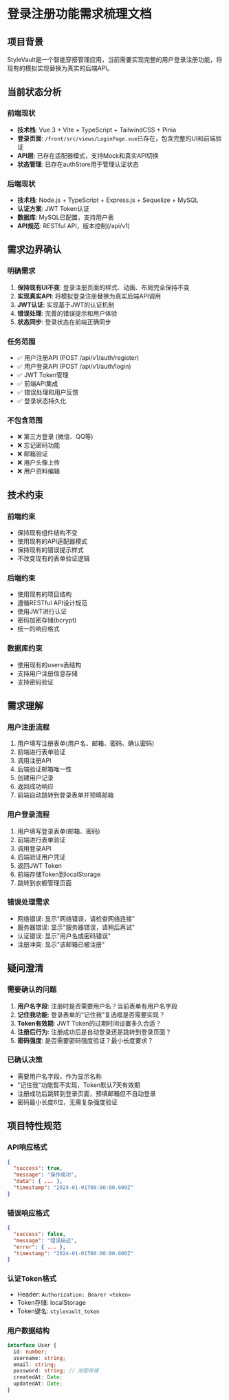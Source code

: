 # 登录注册功能需求梳理文档

## 项目背景
StyleVault是一个智能穿搭管理应用，当前需要实现完整的用户登录注册功能，将现有的模拟实现替换为真实的后端API。

## 当前状态分析

### 前端现状
- **技术栈**: Vue 3 + Vite + TypeScript + TailwindCSS + Pinia
- **登录页面**: `/front/src/views/LoginPage.vue`已存在，包含完整的UI和前端验证
- **API层**: 已存在适配器模式，支持Mock和真实API切换
- **状态管理**: 已存在authStore用于管理认证状态

### 后端现状
- **技术栈**: Node.js + TypeScript + Express.js + Sequelize + MySQL
- **认证方案**: JWT Token认证
- **数据库**: MySQL已配置，支持用户表
- **API规范**: RESTful API，版本控制(/api/v1)

## 需求边界确认

### 明确需求
1. **保持现有UI不变**: 登录注册页面的样式、动画、布局完全保持不变
2. **实现真实API**: 将模拟登录注册替换为真实后端API调用
3. **JWT认证**: 实现基于JWT的认证机制
4. **错误处理**: 完善的错误提示和用户体验
5. **状态同步**: 登录状态在前端正确同步

### 任务范围
- ✅ 用户注册API (POST /api/v1/auth/register)
- ✅ 用户登录API (POST /api/v1/auth/login)
- ✅ JWT Token管理
- ✅ 前端API集成
- ✅ 错误处理和用户反馈
- ✅ 登录状态持久化

### 不包含范围
- ❌ 第三方登录 (微信、QQ等)
- ❌ 忘记密码功能
- ❌ 邮箱验证
- ❌ 用户头像上传
- ❌ 用户资料编辑

## 技术约束

### 前端约束
- 保持现有组件结构不变
- 使用现有的API适配器模式
- 保持现有的错误提示样式
- 不改变现有的表单验证逻辑

### 后端约束
- 使用现有的项目结构
- 遵循RESTful API设计规范
- 使用JWT进行认证
- 密码加密存储(bcrypt)
- 统一的响应格式

### 数据库约束
- 使用现有的users表结构
- 支持用户注册信息存储
- 支持密码验证

## 需求理解

### 用户注册流程
1. 用户填写注册表单(用户名、邮箱、密码、确认密码)
2. 前端进行表单验证
3. 调用注册API
4. 后端验证邮箱唯一性
5. 创建用户记录
6. 返回成功响应
7. 前端自动跳转到登录表单并预填邮箱

### 用户登录流程
1. 用户填写登录表单(邮箱、密码)
2. 前端进行表单验证
3. 调用登录API
4. 后端验证用户凭证
5. 返回JWT Token
6. 前端存储Token到localStorage
7. 跳转到衣橱管理页面

### 错误处理需求
- 网络错误: 显示"网络错误，请检查网络连接"
- 服务器错误: 显示"服务器错误，请稍后再试"
- 认证错误: 显示"用户名或密码错误"
- 注册冲突: 显示"该邮箱已被注册"

## 疑问澄清

### 需要确认的问题
1. **用户名字段**: 注册时是否需要用户名？当前表单有用户名字段
2. **记住我功能**: 登录表单的"记住我"复选框是否需要实现？
3. **Token有效期**: JWT Token的过期时间设置多久合适？
4. **注册后行为**: 注册成功后是自动登录还是跳转到登录页面？
5. **密码强度**: 是否需要密码强度验证？最小长度要求？

### 已确认决策
- 需要用户名字段，作为显示名称
- "记住我"功能暂不实现，Token默认7天有效期
- 注册成功后跳转到登录页面，预填邮箱但不自动登录
- 密码最小长度6位，无需复杂强度验证

## 项目特性规范

### API响应格式
```json
{
  "success": true,
  "message": "操作成功",
  "data": { ... },
  "timestamp": "2024-01-01T00:00:00.000Z"
}
```

### 错误响应格式
```json
{
  "success": false,
  "message": "错误描述",
  "error": { ... },
  "timestamp": "2024-01-01T00:00:00.000Z"
}
```

### 认证Token格式
- Header: `Authorization: Bearer <token>`
- Token存储: localStorage
- Token键名: `stylevault_token`

### 用户数据结构
```typescript
interface User {
  id: number;
  username: string;
  email: string;
  password: string; // 加密存储
  createdAt: Date;
  updatedAt: Date;
}
```